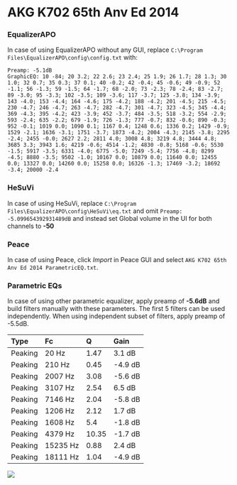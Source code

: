 # AKG K702 65th Anv Ed 2014

### EqualizerAPO
In case of using EqualizerAPO without any GUI, replace `C:\Program Files\EqualizerAPO\config\config.txt`
with:
```
Preamp: -5.1dB
GraphicEQ: 10 -84; 20 3.2; 22 2.6; 23 2.4; 25 1.9; 26 1.7; 28 1.3; 30 1.0; 32 0.7; 35 0.3; 37 0.1; 40 -0.2; 42 -0.4; 45 -0.6; 49 -0.9; 52 -1.1; 56 -1.3; 59 -1.5; 64 -1.7; 68 -2.0; 73 -2.3; 78 -2.4; 83 -2.7; 89 -3.0; 95 -3.3; 102 -3.5; 109 -3.6; 117 -3.7; 125 -3.8; 134 -3.9; 143 -4.0; 153 -4.4; 164 -4.6; 175 -4.2; 188 -4.2; 201 -4.5; 215 -4.5; 230 -4.7; 246 -4.7; 263 -4.7; 282 -4.7; 301 -4.7; 323 -4.5; 345 -4.4; 369 -4.3; 395 -4.2; 423 -3.9; 452 -3.7; 484 -3.5; 518 -3.2; 554 -2.9; 593 -2.4; 635 -2.2; 679 -1.9; 726 -1.3; 777 -0.7; 832 -0.6; 890 -0.3; 952 -0.1; 1019 0.0; 1090 0.1; 1167 0.4; 1248 0.6; 1336 0.2; 1429 -0.9; 1529 -2.1; 1636 -3.1; 1751 -3.7; 1873 -4.2; 2004 -4.3; 2145 -3.8; 2295 -2.4; 2455 -0.0; 2627 2.2; 2811 4.0; 3008 4.8; 3219 4.8; 3444 4.8; 3685 3.3; 3943 1.6; 4219 -0.6; 4514 -1.2; 4830 -0.8; 5168 -0.6; 5530 -1.5; 5917 -3.5; 6331 -4.0; 6775 -5.0; 7249 -5.4; 7756 -4.8; 8299 -4.5; 8880 -3.5; 9502 -1.0; 10167 0.0; 10879 0.0; 11640 0.0; 12455 0.0; 13327 0.0; 14260 0.0; 15258 0.0; 16326 -1.3; 17469 -3.2; 18692 -3.4; 20000 -2.4
```

### HeSuVi
In case of using HeSuVi, replace `C:\Program Files\EqualizerAPO\config\HeSuVi\eq.txt` and omit `Preamp:
-5.099654392931489dB` and instead set Global volume in the UI for both channels to **-50**

### Peace
In case of using Peace, click *Import* in Peace GUI and select `AKG K702 65th Anv Ed 2014 ParametricEQ.txt`.

### Parametric EQs
In case of using other parametric equalizer, apply preamp of **-5.6dB** and build filters manually
with these parameters. The first 5 filters can be used independently.
When using independent subset of filters, apply preamp of -5.5dB.

| Type    | Fc       |     Q | Gain    |
|:--------|:---------|:------|:--------|
| Peaking | 20 Hz    |  1.47 | 3.1 dB  |
| Peaking | 210 Hz   |  0.45 | -4.9 dB |
| Peaking | 2007 Hz  |  3.08 | -5.6 dB |
| Peaking | 3107 Hz  |  2.54 | 6.5 dB  |
| Peaking | 7146 Hz  |  2.04 | -5.8 dB |
| Peaking | 1206 Hz  |  2.12 | 1.7 dB  |
| Peaking | 1608 Hz  |  5.4  | -1.8 dB |
| Peaking | 4379 Hz  | 10.35 | -1.7 dB |
| Peaking | 15235 Hz |  0.88 | 2.4 dB  |
| Peaking | 18111 Hz |  1.04 | -4.9 dB |

![](https://raw.githubusercontent.com/jaakkopasanen/AutoEq/master/results/innerfidelity/sbaf-serious/AKG%20K702%2065th%20Anv%20Ed%202014/AKG%20K702%2065th%20Anv%20Ed%202014.png)